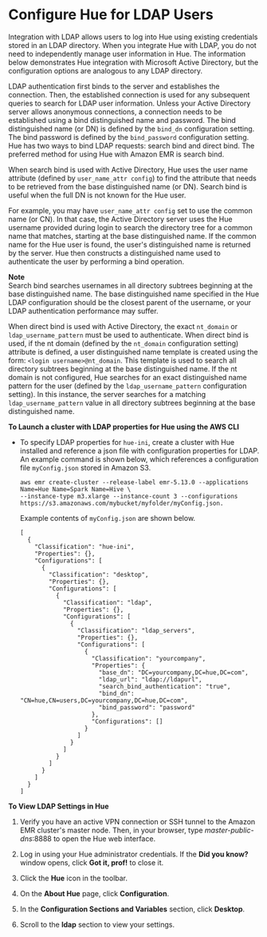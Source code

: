 # Configure Hue for LDAP Users<a name="hue-ldap"></a>

Integration with LDAP allows users to log into Hue using existing credentials stored in an LDAP directory\. When you integrate Hue with LDAP, you do not need to independently manage user information in Hue\. The information below demonstrates Hue integration with Microsoft Active Directory, but the configuration options are analogous to any LDAP directory\.

LDAP authentication first binds to the server and establishes the connection\. Then, the established connection is used for any subsequent queries to search for LDAP user information\. Unless your Active Directory server allows anonymous connections, a connection needs to be established using a bind distinguished name and password\. The bind distinguished name \(or DN\) is defined by the `bind_dn` configuration setting\. The bind password is defined by the `bind_password` configuration setting\. Hue has two ways to bind LDAP requests: search bind and direct bind\. The preferred method for using Hue with Amazon EMR is search bind\.

When search bind is used with Active Directory, Hue uses the user name attribute \(defined by `user_name_attr config`\) to find the attribute that needs to be retrieved from the base distinguished name \(or DN\)\. Search bind is useful when the full DN is not known for the Hue user\. 

For example, you may have `user_name_attr config` set to use the common name \(or CN\)\. In that case, the Active Directory server uses the Hue username provided during login to search the directory tree for a common name that matches, starting at the base distinguished name\. If the common name for the Hue user is found, the user's distinguished name is returned by the server\. Hue then constructs a distinguished name used to authenticate the user by performing a bind operation\.

**Note**  
Search bind searches usernames in all directory subtrees beginning at the base distinguished name\. The base distinguished name specified in the Hue LDAP configuration should be the closest parent of the username, or your LDAP authentication performance may suffer\. 

When direct bind is used with Active Directory, the exact `nt_domain` or `ldap_username_pattern` must be used to authenticate\. When direct bind is used, if the nt domain \(defined by the `nt_domain` configuration setting\) attribute is defined, a user distinguished name template is created using the form: `<login username>@nt_domain`\. This template is used to search all directory subtrees beginning at the base distinguished name\. If the nt domain is not configured, Hue searches for an exact distinguished name pattern for the user \(defined by the `ldap_username_pattern` configuration setting\)\. In this instance, the server searches for a matching `ldap_username_pattern` value in all directory subtrees beginning at the base distinguished name\.

**To Launch a cluster with LDAP properties for Hue using the AWS CLI**
+ To specify LDAP properties for `hue-ini`, create a cluster with Hue installed and reference a json file with configuration properties for LDAP\. An example command is shown below, which references a configuration file `myConfig.json` stored in Amazon S3\.

  ```
  aws emr create-cluster --release-label emr-5.13.0 --applications Name=Hue Name=Spark Name=Hive \
  --instance-type m3.xlarge --instance-count 3 --configurations https://s3.amazonaws.com/mybucket/myfolder/myConfig.json.
  ```

  Example contents of `myConfig.json` are shown below\.

  ```
  [
    {
      "Classification": "hue-ini",
      "Properties": {},
      "Configurations": [
        {
          "Classification": "desktop",
          "Properties": {},
          "Configurations": [
            {
              "Classification": "ldap",
              "Properties": {},
              "Configurations": [
                {
                  "Classification": "ldap_servers",
                  "Properties": {},
                  "Configurations": [
                    {
                      "Classification": "yourcompany",
                      "Properties": {
                        "base_dn": "DC=yourcompany,DC=hue,DC=com",
                        "ldap_url": "ldap://ldapurl",
                        "search_bind_authentication": "true",
                        "bind_dn": "CN=hue,CN=users,DC=yourcompany,DC=hue,DC=com",
                        "bind_password": "password"
                      },
                      "Configurations": []
                    }
                  ]
                }
              ]
            }
          ]
        }
      ]
    }
  ]
  ```

**To View LDAP Settings in Hue**

1. Verify you have an active VPN connection or SSH tunnel to the Amazon EMR cluster's master node\. Then, in your browser, type *master\-public\-dns*:8888 to open the Hue web interface\. 

1. Log in using your Hue administrator credentials\. If the **Did you know?** window opens, click **Got it, prof\!** to close it\. 

1. Click the **Hue** icon in the toolbar\.

1. On the **About Hue** page, click **Configuration**\.

1. In the **Configuration Sections and Variables** section, click **Desktop**\.

1. Scroll to the **ldap** section to view your settings\.